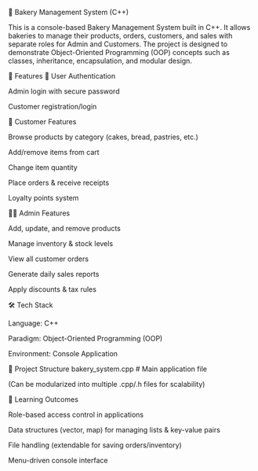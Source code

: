 🍰 Bakery Management System (C++)

This is a console-based Bakery Management System built in C++.
It allows bakeries to manage their products, orders, customers, and sales with separate roles for Admin and Customers.
The project is designed to demonstrate Object-Oriented Programming (OOP) concepts such as classes, inheritance, encapsulation, and modular design.

🚀 Features
👤 User Authentication

Admin login with secure password

Customer registration/login

🛒 Customer Features

Browse products by category (cakes, bread, pastries, etc.)

Add/remove items from cart

Change item quantity

Place orders & receive receipts

Loyalty points system

🧑‍💼 Admin Features

Add, update, and remove products

Manage inventory & stock levels

View all customer orders

Generate daily sales reports

Apply discounts & tax rules

🛠 Tech Stack

Language: C++

Paradigm: Object-Oriented Programming (OOP)

Environment: Console Application

📂 Project Structure
bakery_system.cpp   # Main application file


(Can be modularized into multiple .cpp/.h files for scalability)

🎯 Learning Outcomes

Role-based access control in applications

Data structures (vector, map) for managing lists & key-value pairs

File handling (extendable for saving orders/inventory)

Menu-driven console interface
